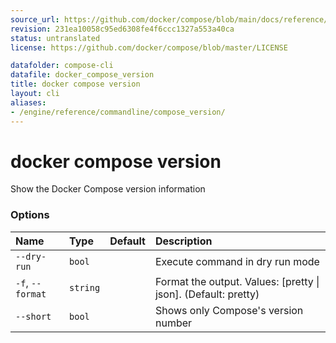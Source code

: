 ```yaml
---
source_url: https://github.com/docker/compose/blob/main/docs/reference/compose_version.md
revision: 231ea10058c95ed6308fe4f6ccc1327a553a40ca
status: untranslated
license: https://github.com/docker/compose/blob/master/LICENSE

datafolder: compose-cli
datafile: docker_compose_version
title: docker compose version
layout: cli
aliases:
- /engine/reference/commandline/compose_version/
---
```


# docker compose version

Show the Docker Compose version information

### Options

| Name             | Type     | Default | Description                                                    |
|:-----------------|:---------|:--------|:---------------------------------------------------------------|
| `--dry-run`      | `bool`   |         | Execute command in dry run mode                                |
| `-f`, `--format` | `string` |         | Format the output. Values: [pretty \| json]. (Default: pretty) |
| `--short`        | `bool`   |         | Shows only Compose's version number                            |
